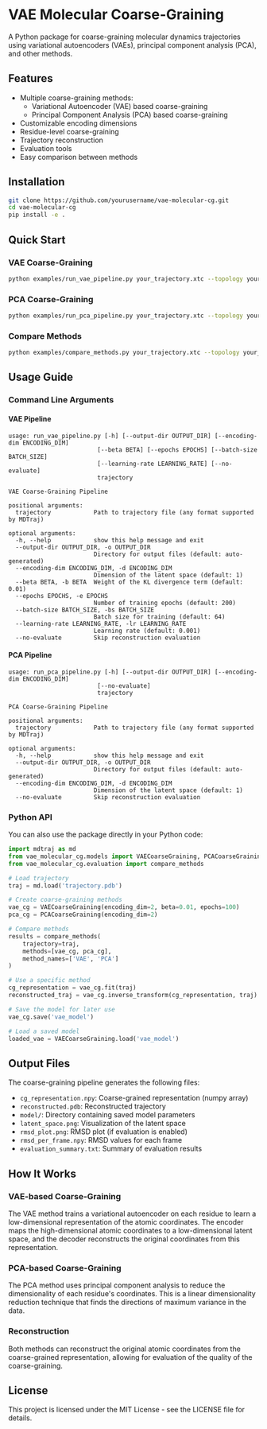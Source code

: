 # VAE Molecular Coarse-Graining

A Python package for coarse-graining molecular dynamics trajectories using variational autoencoders (VAEs), principal component analysis (PCA), and other methods.

## Features

- Multiple coarse-graining methods:
  - Variational Autoencoder (VAE) based coarse-graining
  - Principal Component Analysis (PCA) based coarse-graining
- Customizable encoding dimensions
- Residue-level coarse-graining
- Trajectory reconstruction
- Evaluation tools
- Easy comparison between methods

## Installation

```bash
git clone https://github.com/yourusername/vae-molecular-cg.git
cd vae-molecular-cg
pip install -e .
```

## Quick Start

### VAE Coarse-Graining

```bash
python examples/run_vae_pipeline.py your_trajectory.xtc --topology your_topology.pdb --encoding-dim 1 --beta 0.01
```

### PCA Coarse-Graining

```bash
python examples/run_pca_pipeline.py your_trajectory.xtc --topology your_topology.pdb --encoding-dim 1
```

### Compare Methods

```bash
python examples/compare_methods.py your_trajectory.xtc --topology your_topology.pdb --encoding-dim 2
```

## Usage Guide

### Command Line Arguments

#### VAE Pipeline

```
usage: run_vae_pipeline.py [-h] [--output-dir OUTPUT_DIR] [--encoding-dim ENCODING_DIM]
                         [--beta BETA] [--epochs EPOCHS] [--batch-size BATCH_SIZE]
                         [--learning-rate LEARNING_RATE] [--no-evaluate]
                         trajectory

VAE Coarse-Graining Pipeline

positional arguments:
  trajectory            Path to trajectory file (any format supported by MDTraj)

optional arguments:
  -h, --help            show this help message and exit
  --output-dir OUTPUT_DIR, -o OUTPUT_DIR
                        Directory for output files (default: auto-generated)
  --encoding-dim ENCODING_DIM, -d ENCODING_DIM
                        Dimension of the latent space (default: 1)
  --beta BETA, -b BETA  Weight of the KL divergence term (default: 0.01)
  --epochs EPOCHS, -e EPOCHS
                        Number of training epochs (default: 200)
  --batch-size BATCH_SIZE, -bs BATCH_SIZE
                        Batch size for training (default: 64)
  --learning-rate LEARNING_RATE, -lr LEARNING_RATE
                        Learning rate (default: 0.001)
  --no-evaluate         Skip reconstruction evaluation
```

#### PCA Pipeline

```
usage: run_pca_pipeline.py [-h] [--output-dir OUTPUT_DIR] [--encoding-dim ENCODING_DIM]
                         [--no-evaluate]
                         trajectory

PCA Coarse-Graining Pipeline

positional arguments:
  trajectory            Path to trajectory file (any format supported by MDTraj)

optional arguments:
  -h, --help            show this help message and exit
  --output-dir OUTPUT_DIR, -o OUTPUT_DIR
                        Directory for output files (default: auto-generated)
  --encoding-dim ENCODING_DIM, -d ENCODING_DIM
                        Dimension of the latent space (default: 1)
  --no-evaluate         Skip reconstruction evaluation
```

### Python API

You can also use the package directly in your Python code:

```python
import mdtraj as md
from vae_molecular_cg.models import VAECoarseGraining, PCACoarseGraining
from vae_molecular_cg.evaluation import compare_methods

# Load trajectory
traj = md.load('trajectory.pdb')

# Create coarse-graining methods
vae_cg = VAECoarseGraining(encoding_dim=2, beta=0.01, epochs=100)
pca_cg = PCACoarseGraining(encoding_dim=2)

# Compare methods
results = compare_methods(
    trajectory=traj,
    methods=[vae_cg, pca_cg],
    method_names=['VAE', 'PCA']
)

# Use a specific method
cg_representation = vae_cg.fit(traj)
reconstructed_traj = vae_cg.inverse_transform(cg_representation, traj)

# Save the model for later use
vae_cg.save('vae_model')

# Load a saved model
loaded_vae = VAECoarseGraining.load('vae_model')
```

## Output Files

The coarse-graining pipeline generates the following files:

- `cg_representation.npy`: Coarse-grained representation (numpy array)
- `reconstructed.pdb`: Reconstructed trajectory
- `model/`: Directory containing saved model parameters
- `latent_space.png`: Visualization of the latent space
- `rmsd_plot.png`: RMSD plot (if evaluation is enabled)
- `rmsd_per_frame.npy`: RMSD values for each frame
- `evaluation_summary.txt`: Summary of evaluation results

## How It Works

### VAE-based Coarse-Graining

The VAE method trains a variational autoencoder on each residue to learn a low-dimensional representation of the atomic coordinates. The encoder maps the high-dimensional atomic coordinates to a low-dimensional latent space, and the decoder reconstructs the original coordinates from this representation.

### PCA-based Coarse-Graining

The PCA method uses principal component analysis to reduce the dimensionality of each residue's coordinates. This is a linear dimensionality reduction technique that finds the directions of maximum variance in the data.

### Reconstruction

Both methods can reconstruct the original atomic coordinates from the coarse-grained representation, allowing for evaluation of the quality of the coarse-graining.

## License

This project is licensed under the MIT License - see the LICENSE file for details.

